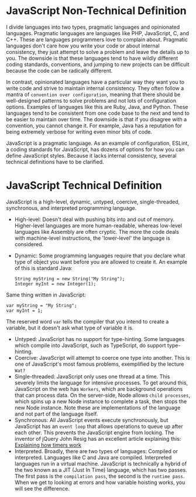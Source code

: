 # JavaScript Non-Technical Definition

I divide languages into two types, pragmatic languages and opinionated languages.  Pragmatic languages are languages like PHP, JavaScript, C, and C++.  These are languages programmers love to complain about.  Pragmatic languages don't care how you write your code or about internal consistency, they just attempt to solve a problem and leave the details up to you.  The downside is that these languages tend to have wildly different coding standards, conventions, and jumping to new projects can be difficult because the code can be radically different.

In contrast, opinionated languages have a particular way they want you to write code and strive to maintain internal consistency.  They often follow a mantra of `convention over configuration`, meaning that there should be well-designed patterns to solve problems and not lots of configuration options.  Examples of languages like this are Ruby, Java, and Python.  These languages tend to be consistent from one code base to the next and tend to be easier to maintain over time.  The downside is that if you disagree with a convention, you cannot change it.  For example, Java has a reputation for being extremely verbose for writing even minor bits of code.

JavaScript is a pragmatic language.  As an example of configuration, ESLint, a coding standards for JavaScript, has dozens of options for how you can define JavaScript styles.  Because it lacks internal consistency, several technical definitions have to be clarified.

# JavaScript Technical Definition

JavaScript is a high-level, dynamic, untyped, coercive, single-threaded, synchronous, and interpreted programming language.

- High-level: Doesn't deal with pushing bits into and out of memory.  Higher-level languages are more human-readable, whereas low-level languages like Assembly are often cryptic.  The more the code deals with machine-level instructions, the 'lower-level' the language is considered.
- Dynamic:  Some programming languages require that you declare what type of object you want before you are allowed to create it.  An example of this is standard Java:

  `String myString = new String("My String");`\
  `Integer myInt = new Integer(1);`

Same thing written in JavaScript:

  `var myString = "My String";`\
  `var myInt = 1;`

The reserved word `var` tells the compiler that you intend to create a variable, but it doesn't ask what type of variable it is.

- Untyped:  JavaScript has no support for type-hinting.  Some languages which compile into JavaScript, such as TypeScript, do support type-hinting.
- Coercive:  JavaScript will attempt to coerce one type into another.  This is one of JavaScript's most famous problems, exemplified by the lecture `Wat?`
- Single-threaded:  JavaScript only uses one thread at a time.  This severely limits the language for intensive processes.  To get around this, JavaScript on the web has `Workers`, which are background operations that can process data.  On the server-side, Node allows `child processes`, which spins up a new Node instance to complete a task, then stops the new Node instance.  Note these are implementations of the language and not part of the language itself.
- Synchronous:  All JavaScript events execute synchronously, but JavaScript has an `event loop` that allows operations to queue up after each other.  This prevents the JavaScript engine from locking.  The inventor of jQuery John Resig has an excellent article explaining this: [Explaining how timers work](http://ejohn.org/blog/how-javascript-timers-work/)  
- Interpreted.  Broadly, there are two types of languages:  Compiled or interpreted.  Languages like C and Java are compiled.  Interpreted languages run in a virtual machine.   JavaScript is technically a hybrid of the two known as a JIT (Just In Time) language, which has two passes.  The first pass is the `compilation pass`, the second is the `runtime pass`.  When we get to looking at errors and how variable hoisting works, you will see the difference.
